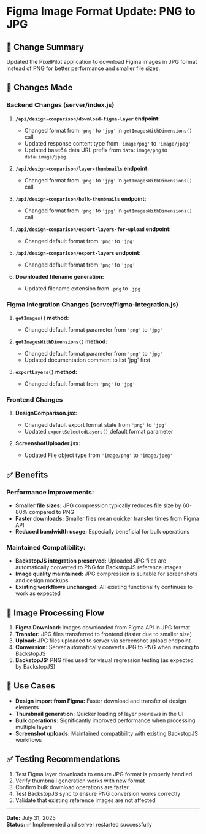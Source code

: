 # Figma Image Format Update: PNG to JPG

## 🎯 **Change Summary**
Updated the PixelPilot application to download Figma images in JPG format instead of PNG for better performance and smaller file sizes.

## 🔧 **Changes Made**

### **Backend Changes (server/index.js)**

1. **`/api/design-comparison/download-figma-layer` endpoint:**
   - Changed format from `'png'` to `'jpg'` in `getImagesWithDimensions()` call
   - Updated response content type from `'image/png'` to `'image/jpeg'`
   - Updated base64 data URL prefix from `data:image/png` to `data:image/jpeg`

2. **`/api/design-comparison/layer-thumbnails` endpoint:**
   - Changed format from `'png'` to `'jpg'` in `getImagesWithDimensions()` call

3. **`/api/design-comparison/bulk-thumbnails` endpoint:**
   - Changed format from `'png'` to `'jpg'` in `getImagesWithDimensions()` call

4. **`/api/design-comparison/export-layers-for-upload` endpoint:**
   - Changed default format from `'png'` to `'jpg'`

5. **`/api/design-comparison/export-layers` endpoint:**
   - Changed default format from `'png'` to `'jpg'`

6. **Downloaded filename generation:**
   - Updated filename extension from `.png` to `.jpg`

### **Figma Integration Changes (server/figma-integration.js)**

1. **`getImages()` method:**
   - Changed default format parameter from `'png'` to `'jpg'`

2. **`getImagesWithDimensions()` method:**
   - Changed default format parameter from `'png'` to `'jpg'`
   - Updated documentation comment to list 'jpg' first

3. **`exportLayers()` method:**
   - Changed default format from `'png'` to `'jpg'`

### **Frontend Changes**

1. **DesignComparison.jsx:**
   - Changed default export format state from `'png'` to `'jpg'`
   - Updated `exportSelectedLayers()` default format parameter

2. **ScreenshotUploader.jsx:**
   - Updated File object type from `'image/png'` to `'image/jpeg'`

## ✅ **Benefits**

### **Performance Improvements:**
- **Smaller file sizes:** JPG compression typically reduces file size by 60-80% compared to PNG
- **Faster downloads:** Smaller files mean quicker transfer times from Figma API
- **Reduced bandwidth usage:** Especially beneficial for bulk operations

### **Maintained Compatibility:**
- **BackstopJS integration preserved:** Uploaded JPG files are automatically converted to PNG for BackstopJS reference images
- **Image quality maintained:** JPG compression is suitable for screenshots and design mockups
- **Existing workflows unchanged:** All existing functionality continues to work as expected

## 🔄 **Image Processing Flow**

1. **Figma Download:** Images downloaded from Figma API in JPG format
2. **Transfer:** JPG files transferred to frontend (faster due to smaller size)
3. **Upload:** JPG files uploaded to server via screenshot upload endpoint
4. **Conversion:** Server automatically converts JPG to PNG when syncing to BackstopJS
5. **BackstopJS:** PNG files used for visual regression testing (as expected by BackstopJS)

## 🎨 **Use Cases**

- **Design import from Figma:** Faster download and transfer of design elements
- **Thumbnail generation:** Quicker loading of layer previews in the UI
- **Bulk operations:** Significantly improved performance when processing multiple layers
- **Screenshot uploads:** Maintained compatibility with existing BackstopJS workflows

## ✅ **Testing Recommendations**

1. Test Figma layer downloads to ensure JPG format is properly handled
2. Verify thumbnail generation works with new format
3. Confirm bulk download operations are faster
4. Test BackstopJS sync to ensure PNG conversion works correctly
5. Validate that existing reference images are not affected

---
**Date:** July 31, 2025  
**Status:** ✅ Implemented and server restarted successfully
